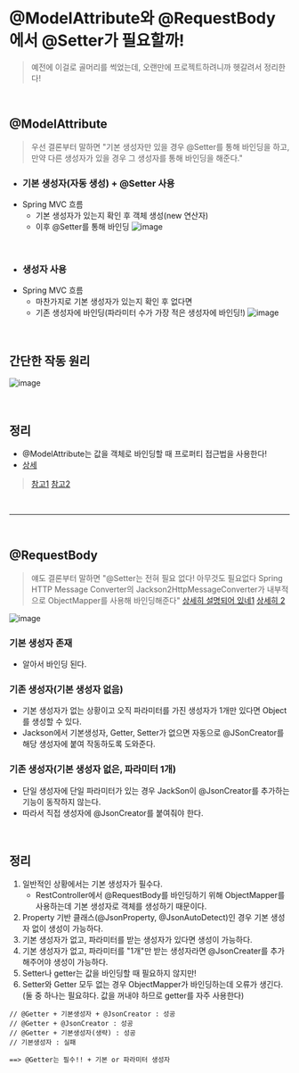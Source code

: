 # @ModelAttribute와 @RequestBody에서 @Setter가 필요할까!
> 예전에 이걸로 골머리를 썩었는데, 오랜만에 프로젝트하려니까 헷갈려서 정리한다!

<br>

## @ModelAttribute
> 우선 결론부터 말하면 "기본 생성자만 있을 경우 @Setter를 통해 바인딩을 하고, 만약 다른 생성자가 있을 경우 그 생성자를 통해 바인딩을 해준다."


- ### 기본 생성자(자동 생성) + @Setter 사용
- Spring MVC 흐름
   - 기본 생성자가 있는지 확인 후 객체 생성(new 연산자)
   - 이후 @Setter를 통해 바인딩
![image](https://user-images.githubusercontent.com/74396651/207614774-83f12f9b-9b9f-4346-835d-3f47c8fdbb9a.png)

<br>

- ### 생성자 사용
- Spring MVC 흐름
   - 마찬가지로 기본 생성자가 있는지 확인 후 없다면
   - 기존 생성자에 바인딩(파라미터 수가 가장 적은 생성자에 바인딩!)
![image](https://user-images.githubusercontent.com/74396651/207614956-cad67a90-516a-435c-8144-b6ae3c071a9e.png)

<br>

## 간단한 작동 원리

![image](https://user-images.githubusercontent.com/74396651/207617789-acb22d9b-f4cb-43e0-b7dc-3a993efdef91.png)

<br>

## 정리
- @ModelAttribute는 값을 객체로 바인딩할 때 프로퍼티 접근법을 사용한다!
- [상세](https://blog.karsei.pe.kr/59)


> [참고1](https://minchul-son.tistory.com/546)
> [참고2](https://hyeon9mak.github.io/model-attribute-without-setter/)

<br>
<hr>
<br>

## @RequestBody
> 얘도 결론부터 말하면 "@Setter는 전혀 필요 없다! 아무것도 필요없다 Spring HTTP Message Converter의 Jackson2HttpMessageConverter가 내부적으로 ObjectMapper를 사용해 바인딩해준다"
> [상세히 설명되어 있네1](https://blogshine.tistory.com/445)
> [상세히 2](https://blogshine.tistory.com/446)

![image](https://user-images.githubusercontent.com/74396651/207630479-f0fc5a22-4b18-4f64-be4a-47a01147c5f8.png)


### 기본 생성자 존재
- 알아서 바인딩 된다.

### 기존 생성자(기본 생성자 없음)
- 기본 생성자가 없는 상황이고 오직 파라미터를 가진 생성자가 1개만 있다면 Object를 생성할 수 있다.
- Jackson에서 기본생성자, Getter, Setter가 없으면 자동으로 @JSonCreator를 해당 생성자에 붙여 작동하도록 도와준다.

### 기존 생성자(기본 생성자 없은, 파라미터 1개)
- 단일 생성자에 단일 파라미터가 있는 경우 JackSon이 @JsonCreator를 추가하는 기능이 동작하지 않는다.
- 따라서 직접 생성자에 @JsonCreator를 붙여줘야 한다.

<br>

## 정리
1. 일반적인 상황에서는 기본 생성자가 필수다.
    - RestController에서 @RequestBody를 바인딩하기 위해 ObjectMapper를 사용하는데 기본 생성자로 객체를 생성하기 때문이다.
2. Property 기반 클래스(@JsonProperty, @JsonAutoDetect)인 경우 기본 생성자 없이 생성이 가능하다.
3. 기본 생성자가 없고, 파라미터를 받는 생성자가 있다면 생성이 가능하다.
4. 기본 생성자가 없고, 파라미터를 "1개"만 받는 생성자라면 @JsonCreater를 추가해주어야 생성이 가능하다.
5. Setter나 getter는 값을 바인딩할 때 필요하지 않지만!
6. Setter와 Getter 모두 없는 경우 ObjectMapper가 바인딩하는데 오류가 생긴다.(둘 중 하나는 필요햐다. 값을 꺼내야 하므로 getter를 자주 사용한다)

```
// @Getter + 기본생성자 + @JsonCreator : 성공
// @Getter + @JsonCreator : 성공
// @Getter + 기본생성자(생략) : 성공
// 기본생성자 : 실패

==> @Getter는 필수!! + 기본 or 파라미터 생성자
```






